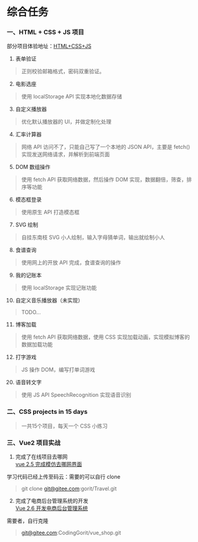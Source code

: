 # 综合任务  
### 一、HTML + CSS + JS 项目  
部分项目体验地址：[HTML+CSS+JS](https://www.gorit.cn/articles/4.html)

1. 表单验证  
> 正则校验邮箱格式，密码双重验证。  

2. 电影选座   
> 使用 localStorage API 实现本地化数据存储  

3. 自定义播放器
> 优化默认播放器的 UI，并做定制化处理

4. 汇率计算器  
> 网络 API 访问不了，只能自己写了一个本地的 JSON API，主要是 fetch() 实现发送网络请求，并解析到前端页面  

5. DOM 数组操作  
> 使用 fetch API 获取网络数据，然后操作 DOM 实现，数据翻倍，筛查，排序等功能  

6. 模态框登录  
> 使用原生 API 打造模态框  

7. SVG 绘制
> 自挂东南枝 SVG 小人绘制，输入字母猜单词，输出就绘制小人

8. 食谱查询   
> 使用网上的开放 API 完成，食谱查询的操作  

9. 我的记账本  
> 使用 localStorage 实现记账功能  

10. 自定义音乐播放器（未实现）  
> TODO...  

11. 博客加载  
> 使用 fetch API 获取网络数据，使用 CSS 实现加载动画，实现模拟博客的数据加载功能  

12. 打字游戏
> JS 操作 DOM，编写打单词游戏

20. 语音转文字
> 使用 JS API SpeechRecognition 实现语音识别


### 二、CSS projects in 15 days
> 一共15个项目，每天一个 CSS 小练习

### 三、Vue2 项目实战
1. 完成了在线项目去哪网   
[vue 2.5 完成模仿去哪网界面](http://www.gorit.cn/project/#/)   

学习代码已经上传至码云：需要的可以自行 clone  
> git clone git@gitee.com:gorit/Travel.git   


2. 完成了电商后台管理系统的开发   
[Vue 2.6 开发电商后台管理系统](http://gorit.cn:3030)   

需要者，自行克隆
> git@gitee.com:CodingGorit/vue_shop.git






